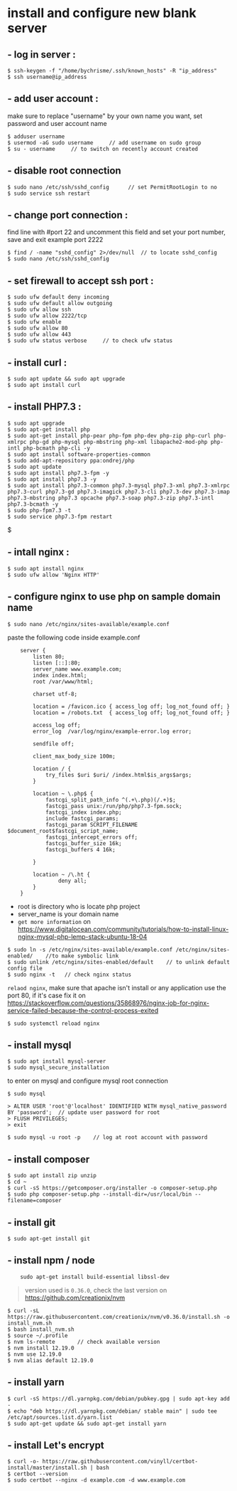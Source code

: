 # install and configure new blank server

## - log in server : 
```
$ ssh-keygen -f "/home/bychrisme/.ssh/known_hosts" -R "ip_address"
$ ssh username@ip_address
```
    
## - add user account :
make sure to replace "username" by your own name you want, set password and user account name
``` 
$ adduser username    
$ usermod -aG sudo username     // add username on sudo group
$ su - username     // to switch on recently account created
```
    
## - disable root connection
```
$ sudo nano /etc/ssh/sshd_config      // set PermitRootLogin to no
$ sudo service ssh restart
```
    
## - change port connection :
find line with #port 22 and uncomment this field and set your port number, save and exit example port 2222
```
$ find / -name "sshd_config" 2>/dev/null  // to locate sshd_config
$ sudo nano /etc/ssh/sshd_config
```

## - set firewall to accept ssh port :
```
$ sudo ufw default deny incoming
$ sudo ufw default allow outgoing
$ sudo ufw allow ssh
$ sudo ufw allow 2222/tcp
$ sudo ufw enable
$ sudo ufw allow 80
$ sudo ufw allow 443
$ sudo ufw status verbose     // to check ufw status
```
    
## - install curl :
```
$ sudo apt update && sudo apt upgrade
$ sudo apt install curl
```

## - install PHP7.3 :
```
$ sudo apt upgrade
$ sudo apt-get install php
$ sudo apt-get install php-pear php-fpm php-dev php-zip php-curl php-xmlrpc php-gd php-mysql php-mbstring php-xml libapache2-mod-php php-intl php-bcmath php-cli -y
$ sudo apt install software-properties-common
$ sudo add-apt-repository ppa:ondrej/php
$ sudo apt update
$ sudo apt install php7.3-fpm -y
$ sudo apt install php7.3 -y
$ sudo apt install php7.3-common php7.3-mysql php7.3-xml php7.3-xmlrpc php7.3-curl php7.3-gd php7.3-imagick php7.3-cli php7.3-dev php7.3-imap php7.3-mbstring php7.3 opcache php7.3-soap php7.3-zip php7.3-intl php7.3-bcmath -y
$ sudo php-fpm7.3 -t 
$ sudo service php7.3-fpm restart
```
$ 
## - intall nginx : 
```
$ sudo apt install nginx
$ sudo ufw allow 'Nginx HTTP'
```
    
## - configure nginx to use php on sample domain name
```
$ sudo nano /etc/nginx/sites-available/example.conf
```
    
paste the following code inside example.conf
```    
    server {
        listen 80;
        listen [::]:80;
        server_name www.example.com;
        index index.html;
        root /var/www/html;

        charset utf-8;

        location = /favicon.ico { access_log off; log_not_found off; }
        location = /robots.txt  { access_log off; log_not_found off; }

        access_log off;
        error_log  /var/log/nginx/example-error.log error;

        sendfile off;

        client_max_body_size 100m;

        location / {
            try_files $uri $uri/ /index.html$is_args$args;
        }

        location ~ \.php$ {
            fastcgi_split_path_info ^(.+\.php)(/.+)$;
            fastcgi_pass unix:/run/php/php7.3-fpm.sock;
            fastcgi_index index.php;
            include fastcgi_params;
            fastcgi_param SCRIPT_FILENAME $document_root$fastcgi_script_name;
            fastcgi_intercept_errors off;
            fastcgi_buffer_size 16k;
            fastcgi_buffers 4 16k;

        }

        location ~ /\.ht {
                deny all;
        }
    }
```
    

* root is directory who is locate php project
* server_name is your domain name
* `get more information` on https://www.digitalocean.com/community/tutorials/how-to-install-linux-nginx-mysql-php-lemp-stack-ubuntu-18-04

```
$ sudo ln -s /etc/nginx/sites-available/example.conf /etc/nginx/sites-enabled/    //to make symbolic link
$ sudo unlink /etc/nginx/sites-enabled/default    // to unlink default config file
$ sudo nginx -t   // check nginx status
```
`relaod nginx`, make sure that apache isn't install or any application use the port 80, if it's case fix it on https://stackoverflow.com/questions/35868976/nginx-job-for-nginx-service-failed-because-the-control-process-exited
```
$ sudo systemctl reload nginx 
```


    
## - install mysql
```
$ sudo apt install mysql-server
$ sudo mysql_secure_installation
```
to enter on mysql and configure mysql root connection
```
$ sudo mysql
```
```
> ALTER USER 'root'@'localhost' IDENTIFIED WITH mysql_native_password BY 'password';  // update user password for root
> FLUSH PRIVILEGES;
> exit
```
```
$ sudo mysql -u root -p    // log at root account with password
```
    
## - install composer
```
$ sudo apt install zip unzip
$ cd ~
$ curl -sS https://getcomposer.org/installer -o composer-setup.php
$ sudo php composer-setup.php --install-dir=/usr/local/bin --filename=composer
```
    
## - install git
```
$ sudo apt-get install git
```
    
## - install npm / node
```
    sudo apt-get install build-essential libssl-dev
```
> version used is `0.36.0`, check the last version on https://github.com/creationix/nvm
```
$ curl -sL https://raw.githubusercontent.com/creationix/nvm/v0.36.0/install.sh -o install_nvm.sh
$ bash install_nvm.sh
$ source ~/.profile
$ nvm ls-remote       // check available version
$ nvm install 12.19.0
$ nvm use 12.19.0
$ nvm alias default 12.19.0
```
    
## - install yarn
```
$ curl -sS https://dl.yarnpkg.com/debian/pubkey.gpg | sudo apt-key add -
$ echo "deb https://dl.yarnpkg.com/debian/ stable main" | sudo tee /etc/apt/sources.list.d/yarn.list
$ sudo apt-get update && sudo apt-get install yarn  
```

## - install Let's encrypt
```
$ curl -o- https://raw.githubusercontent.com/vinyll/certbot-install/master/install.sh | bash
$ certbot --version
$ sudo certbot --nginx -d example.com -d www.example.com
```